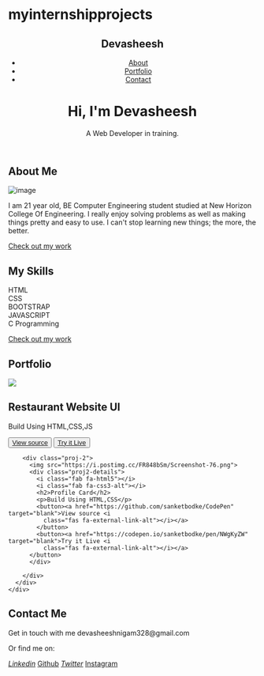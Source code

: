 # myinternshipprojects
<html lang="en">

<head>
  <link rel="stylesheet" href="abc.css">
  <meta charset="UTF-8" />
  <meta http-equiv="X-UA-Compatible" content="IE=edge" />
  <meta name="author" content="Devasheesh">
  <meta name="description" content="Portfolio website | Web Developer | Open source Enthusiast">
  <meta name="keywords" content="Devasheesh, portfolio, css, javascript, software, coding, programming, web, 
  development, developer, frontend">
  <meta name="viewport" content="width=device-width, initial-scale=1.0" />
  <meta name="google-site-verification" content="IZ7Sm227j_9N0Sy_JmwOvn1_OAm_O2rHr2833ZV0Fro">
  <title>Devasheesh</title>
  <link rel="stylesheet" href="./style.css" />
  <script src="https://kit.fontawesome.com/66aa7c98b3.js" crossorigin="anonymous"></script>
  <link href="https://fonts.googleapis.com/css?family=Comfortaa:400,700,300|Quattrocento" rel="stylesheet">
  <link rel="shortcut icon" href="./img/fbavatar_1630400663387_6838396024049256103.png" type="image/x-icon">
  <script src="https://code.jquery.com/jquery-3.6.0.min.js"
  integrity="sha256-/xUj+3OJU5yExlq6GSYGSHk7tPXikynS7ogEvDej/m4=" crossorigin="anonymous"></script>
 <meta name="title" content="Portfolio Website | Devasheesh">
 <meta name="title" content="Portfolio Website | Devasheesh">
 <meta itemprop="description" content="Web Developer | Open source Enthusiast">
 <meta name="application-name" content="Portfolio Website">
 <meta property="og:site_name" content="">
 <meta property="og:type" content="website">
 <meta property="og:url" content="https://Devasheesh.ninja/">
 <meta property="og:title" content="Devasheesh">
 <meta property="og:description" content="Portfolio website | Web Developer | Open source Enthusiast">
 <meta name="url" content="https://Devasheesh.ninja/">
 <meta name="language" content="English">  
 <meta property="twitter:card" content="summary_large_image">
<meta name="twitter:url" content="https://Devasheesh7233/">
<meta name="twitter:title" content="Devasheesh">
<meta name="twitter:description" content="Portfolio website | Web Developer | Open source Enthusiast">
<meta name="twitter:site" content="@Devasheesh">
<meta name="twitter:creator" content="@Devasheesh">
<meta name="url" content="https://Devasheesh.ninja/">
<meta property="og:locale" content="en">
<meta name="language" content="English">
<meta itemprop="image" content="https://Devasheesh.ninja/myImage.jpg">
<meta property="og:image" content="https://Devasheesh.ninja/myImage.jpg">
<meta name="twitter:image" content="https://Devasheesh.ninja/myImage.jpg">
<meta name="twitter:image:src" content="https://Devasheesh.ninja/myImage.jpg">
<meta property="og:image:type" content="image/png">
<meta property="og:image:width" content="512">
<meta property="og:image:height" content="512">
<meta property="twitter:image:type" content="image/png">
<meta property="twitter:image:width" content="512">
<meta property="twitter:image:width" content="512">
</head>

<body>
  <header class="header">
    <nav class="navbar">
      <div class="navbar-container container">
        <div>
          <h1 class="navbar-brand">Devasheesh</h1>
        </div>
        <ul class="menu-items">
          <li><a href="#about">About</a></li>
          <li><a href="#my-works">Portfolio</a></li>
          <li><a href="#contact-me">Contact</a></li>
        </ul>
      </div>
    </nav>
    <div class="home-content" id="home-page">
      <div class="name">
        <h1>Hi, I'm Devasheesh</h1>
        <p>A Web Developer in training.</p>
      </div>
      <div class="angle-down-icon">
        <a href="#about"><i class="fas fa-angle-down"></i></a>
      </div>
    </div>
  </header>
  <section class="about-me" id="about">
    <div class="container">
      <div class="about-content">
        <div class="left-content">
          <div>
           <h1 class="about-heading">About Me</h1>
          </div> 
          <img src="https://i.postimg.cc/Hx4nChpH/fbavatar-1630400663387-6838396024049256103.png" alt="image" />
          <p>
            I am 21 year old, BE Computer Engineering student studied at New Horizon College Of Engineering.
            I really enjoy solving problems as well as making things pretty and easy to use. I can't stop learning new
            things; the more, the better.
          </p>
          <div class="work-arrow">
            <p>
              <a href="#my-works">Check out my work <i class="fas fa-arrow-down"></i></a>
            </p>
          </div>
        </div>
        <div class="skills">
          <div class="right-content">
            <div>
              <h1 class="skills-heading">My Skills</h1>
            </div>
            <div class="skills-bar">
              <div class="bar">
                <div class="info">
                  <span>HTML</span>
                </div>
                <div class="progress-line"><span class="html"></span></div>
                <div class="bar">
                  <div class="info">
                    <span>CSS</span>
                  </div>
                  <div class="progress-line"><span class="css"></span></div>
                  <div class="bar">
                    <div class="info">
                      <span>BOOTSTRAP</span>
                    </div>
                    <div class="progress-line"><span class="bootstrap"></span></div>
                    <div class="bar">
                      <div class="info">
                        <span>JAVASCRIPT</span>
                      </div>
                      <div class="progress-line"><span class="javascript"></span></div>
                      <div class="bar">
                        <div class="info">
                          <span>C Programming</span>
                        </div>
                        <div class="progress-line"><span class="c"></span></div>
                      </div>
                    </div>
                  </div>
                </div>
              </div>
            </div>
            <div class="work-arrow-2">
              <p>
                <a href="#my-works">Check out my work <i class="fas fa-arrow-down"></i></a>
              </p>
            </div>
          </div>
        </div>
      </div>
    </div>
 </section>
  <section id="my-works">
    <div class="portfolio">
      <div class="proj-heading">
        <h1>Portfolio</h1>
      </div>
      <div class="portfolio-content container">
        <div class="proj-1">
          <img src="https://i.postimg.cc/qM9TjGTG/Screenshot-80.png">
          <div class="proj1-details">
            <i class="fab fa-html5"></i>
            <i class="fab fa-css3-alt"></i>
            <i class="fab fa-js"></i>
            <h2>Restaurant Website UI</h2>
            <p>Build Using HTML,CSS,JS</p>
            <button><a href="https://github.com/sanketbodke/Restaurant-Website" target="blank">View source <i
              class="fas fa-external-link-alt"></i></a>
            </button>
            <button><a href="https://fervent-lamarr-2bc6cf.netlify.app/" target="blank">Try it Live <i
              class="fas fa-external-link-alt"></i></a>
          </button>
          </div>
        </div>
        
        <div class="proj-2">
          <img src="https://i.postimg.cc/FR848bSm/Screenshot-76.png">
          <div class="proj2-details">
            <i class="fab fa-html5"></i>
            <i class="fab fa-css3-alt"></i>
            <h2>Profile Card</h2>
            <p>Build Using HTML,CSS</p>
            <button><a href="https://github.com/sanketbodke/CodePen" target="blank">View source <i
              class="fas fa-external-link-alt"></i></a>
            </button>
            <button><a href="https://codepen.io/sanketbodke/pen/NWgKyZW" target="blank">Try it Live <i
              class="fas fa-external-link-alt"></i></a>
          </button>
          </div>
          
        </div>
      </div>
    </div>
  </section>
  <div class="contact" id="contact-me">
    <div class="container">
      <div class="contact-content">
        <h2>Contact Me</h2>
        <p class="mail">
          Get in touch with me <i class="fas fa-arrow-right"></i> devasheeshnigam328@gmail.com
        </p>
        <p class="links">Or find me on:</p>
        <a href="https://www.linkedin.com/in/devasheesh-nigam-6b389821b" target="blank"><i class="fab fa-linkedin">
            Linkedin</i></a>
        <a href="https://github.com/devasheeshnigam" target="blank"><i class="fab fa-github"></i> Github</a>
        <a href="https://twitter.com/devasheesh7233" target="blank"><i class="fab fa-twitter"> Twitter</i></a>
        <a href="https://www.instagram.com/debu_nigam/" target="blank"><i class="fab fa-instagram"></i> Instagram</a>
      </div>
    </div>
  </div>
  <script type="text/javascript">
    $(document).ready(function () {
      $(window).scroll(function () {
        // checks if window is scrolled more than 500px, adds/removes solid class
        if ($(this).scrollTop() > 550) {
          $('.navbar').addClass('solid');
          $('.back-to-top').addClass('visible');
        } else {
          $('.navbar').removeClass('solid');
          $('.back-to-top').removeClass('visible');
        }

      });
    });
  </script>
  <script src="https://ajax.googleapis.com/ajax/libs/jquery/3.3.1/jquery.min.js"></script>
  <script>
    $(document).ready(function () {
      // Add smooth scrolling to all links
      $("a").on('click', function (event) {

        // Make sure this.hash has a value before overriding default behavior
        if (this.hash !== "") {
          // Prevent default anchor click behavior
          event.preventDefault();

          // Store hash
          var hash = this.hash;

          // Using jQuery's animate() method to add smooth page scroll
          // The optional number (800) specifies the number of milliseconds it takes to scroll to the specified area
          $('html, body').animate({
            scrollTop: $(hash).offset().top
          }, 800, function () {

            // Add hash (#) to URL when done scrolling (default click behavior)
            window.location.hash = hash;
          });
        } // End if
      });
    });
  </script>
</body>

</html>
